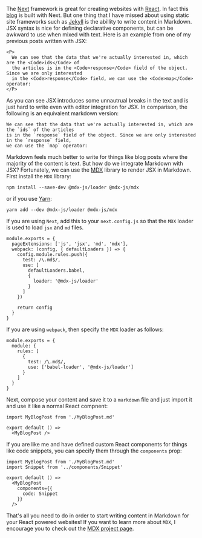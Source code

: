 The [Next](https://nextjs.org/) framework is great for creating websites with [React](https://reactjs.org/). In fact this [blog](https://github.com/dongy7/dongy7.github.io) is built with Next. But one thing that I have missed about using static site frameworks such as [Jekyll](https://jekyllrb.com/) is the abillity to write content in Markdown. JSX syntax is nice for defining declarative components, but can be awkward to use when mixed with text. Here is an example from one of my previous posts written with JSX:

```
<P>
  We can see that the data that we're actually interested in, which are the <Code>ids</Code> of
  the articles is in the <Code>response</Code> field of the object. Since we are only interested
  in the <Code>response</Code> field, we can use the <Code>map</Code> operator:
</P>
```

As you can see JSX introduces some unnautrual breaks in the text and is just hard to write even with editor integration for JSX. In comparison, the following is an equivalent markdown version:

```
We can see that the data that we're actually interested in, which are the `ids` of the articles
is in the `response` field of the object. Since we are only interested in the `response` field,
we can use the `map` operator:
```

Markdown feels much better to write for things like blog posts where the majority of the content is text. But how do we integrate Markdown with JSX? Fortunately, we can use the [MDX](https://github.com/mdx-js/mdx) library to render JSX in Markdown. First install the `MDX` library:

```
npm install --save-dev @mdx-js/loader @mdx-js/mdx
```

or if you use [Yarn](https://yarnpkg.com/en/):

```
yarn add --dev @mdx-js/loader @mdx-js/mdx
```

If you are using `Next`, add this to your `next.config.js` so that the `MDX` loader is used to load `jsx` and `md` files.

```
module.exports = {
  pageExtensions: ['js', 'jsx', 'md', 'mdx'],
  webpack: (config, { defaultLoaders }) => {
    config.module.rules.push({
      test: /\.md$/,
      use: [
        defaultLoaders.babel,
        {
          loader: '@mdx-js/loader'
        }
      ]
    })

    return config
  }
}
```

If you are using `webpack`, then specify the `MDX` loader as follows:

```
module.exports = {
  module: {
    rules: [
      {
        test: /\.md$/,
        use: ['babel-loader', '@mdx-js/loader']
      }
    ]
  }
}
```

Next, compose your content and save it to a `markdown` file and just import it and use it like a normal React compnent:

```
import MyBlogPost from './MyBlogPost.md'

export default () =>
  <MyBlogPost />
```

If you are like me and have defined custom React components for things like code snippets, you can specify them through the `components` prop:

```
import MyBlogPost from './MyBlogPost.md'
import Snippet from '../components/Snippet'

export default () =>
  <MyBlogPost
    components={{
      code: Snippet
    }}
  />
```

That's all you need to do in order to start writing content in Markdown for your React powered websites! If you want to learn more about `MDX`, I encourage you to check out the [MDX project page](https://github.com/mdx-js/mdx).